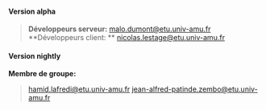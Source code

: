 
#### <i class="icon-refresh"></i> Version alpha

>**Développeurs serveur:** malo.dumont@etu.univ-amu.fr
>**Développeurs client:   ** nicolas.lestage@etu.univ-amu.fr

#### <i class="icon-refresh"></i> Version nightly

**Membre de groupe:** 
>hamid.lafredi@etu.univ-amu.fr
>jean-alfred-patinde.zembo@etu.univ-amu.fr
>
>
